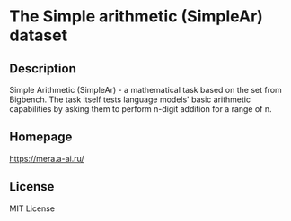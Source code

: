 # The Simple arithmetic (SimpleAr) dataset

## Description

Simple Arithmetic (SimpleAr) - a mathematical task
based on the set from Bigbench. The task itself tests language models' basic arithmetic
capabilities by asking them to perform n-digit addition for a range of n.

## Homepage

https://mera.a-ai.ru/

## License

MIT License
